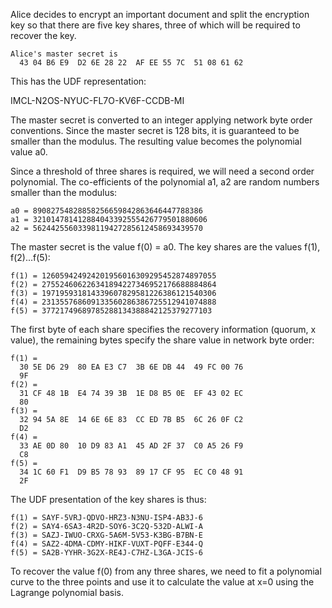 
Alice decides to encrypt an important document and split the encryption key so that
there are five key shares, three of which will be required to recover the key.

~~~~
Alice's master secret is
  43 04 B6 E9  D2 6E 28 22  AF EE 55 7C  51 08 61 62
~~~~

This has the UDF representation:

IMCL-N2OS-NYUC-FL7O-KV6F-CCDB-MI

The master secret is converted to an integer applying network byte order conventions.
Since the master secret is 128 bits, it is guaranteed to be smaller than the modulus.
The resulting value becomes the polynomial value a0.

Since a threshold of three shares is required, we will need a second order polynomial.
The co-efficients of the polynomial a1, a2 are random numbers smaller than the 
modulus:

~~~~
a0 = 89082754828858256659842863646447788386
a1 = 321014781412884043392555426779501880606
a2 = 56244255603398119427285612458693439570
~~~~

The master secret is the value f(0) = a0. The key shares are the values f(1), f(2)...f(5):

~~~~
f(1) = 126059424924201956016309295452874897055
f(2) = 275524606226341894227346952176688884864
f(3) = 197195931814339607829581226386121540306
f(4) = 231355768609133560286386725512941074888
f(5) = 37721749689785288134388842125379277103
~~~~

The first byte of each share specifies the recovery information (quorum, x value), the
remaining bytes specify the share value in network byte order:

~~~~
f(1) = 
  30 5E D6 29  80 EA E3 C7  3B 6E DB 44  49 FC 00 76
  9F
f(2) = 
  31 CF 48 1B  E4 74 39 3B  1E D8 B5 0E  EF 43 02 EC
  80
f(3) = 
  32 94 5A 8E  14 6E 6E 83  CC ED 7B B5  6C 26 0F C2
  D2
f(4) = 
  33 AE 0D 80  10 D9 83 A1  45 AD 2F 37  C0 A5 26 F9
  C8
f(5) = 
  34 1C 60 F1  D9 B5 78 93  89 17 CF 95  EC C0 48 91
  2F
~~~~

The UDF presentation of the key shares is thus:

~~~~
f(1) = SAYF-5VRJ-QDVO-HRZ3-N3NU-ISP4-AB3J-6
f(2) = SAY4-6SA3-4R2D-SOY6-3C2Q-532D-ALWI-A
f(3) = SAZJ-IWUO-CRXG-5A6M-5V53-K3BG-B7BN-E
f(4) = SAZ2-4DMA-CDMY-HIKF-VUXT-PQFF-E344-Q
f(5) = SA2B-YYHR-3G2X-RE4J-C7HZ-L3GA-JCIS-6
~~~~

To recover the value f(0) from any three shares, we need to fit a polynomial curve to 
the three points and use it to calculate the value at x=0 using the Lagrange polynomial
basis.
